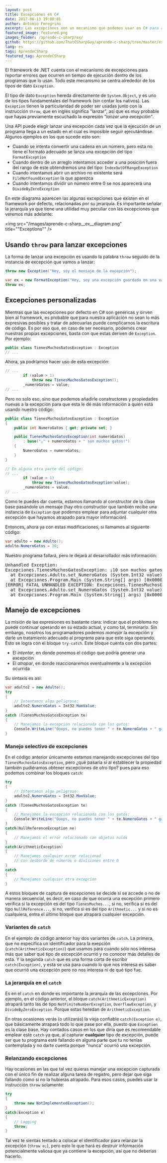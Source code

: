 ```yaml
---
layout: post
title: Excepciones en C#
date: 2017-06-13 19:00:01
author: Antonio Feregrino
excerpt: Las excepciones son un mecanismo que podemos usar en C# para reportar errores en nuestros programas y poder manejarlos apropiadamente.
featured_image: featured.png
images_folder: /aprende-c-sharp/ex/
github: https://github.com/ThatCSharpGuy/aprende-c-sharp/tree/master/excepciones
lang: es
tags: AprendeCSharp
featured_tag: AprendeCSharp
---
```


El framework de .NET cuenta con el mecanismo de excepciones para reportar errores que ocurren en tiempo de ejecución dentro de los programas que lo usan. Todo este mecanismo se centra alrededor de los tipos de dato `Exception`.

El tipo de dato `Exception` hereda directamente de `System.Object`, y es uno de los tipos fundamentales del framework (sin contar los nativos). Las `Exception` tienen la particularidad de poder ser usadas junto con la instrucción `throw`, que en inglés significa "lanzar", así que es muy probable que hayas previamente escuchado la expresión *"lanzar una excepción"*.

Una API puede elegir lanzar una excepción cada vez que la ejecución de un programa llega a un estado en el cual es imposible seguir ejecutándose. Algunos ejemplos en los que sucede esto son: 

 - Cuando se intenta convertir una cadena en un número, pero esta no tiene el formato adecuado se lanza una excepción del tipo `FormatException`  
 - Cuando dentro de un arreglo intentamos acceder a una posición fuera del rango de este obtendremos una del tipo: `IndexOutOfRangeException`
 - Cuando intentamos abrir un archivo no existente será `FileNotFoundException` la que aparezca
 - Cuando intentamos dividir un número entre 0 se nos aparecerá una `DivideByZeroException`

En este diagrama aparecen las algunas excepciones que existen en el framework por defecto, relacionadas por su jerarquía. Es importante señalar la jerarquía ya que tiene una utilidad muy peculiar con las excepciones que veremos más adelante:

<img src="/images/aprende-c-sharp__ex__diagram.png" title=""Exceptions"" />

## Usando `throw` para lanzar excepciones

La forma de lanzar una excepción es usando la palabra `throw` seguido de la instancia de excepción que vamos a lanzar: 

```csharp  
throw new Exception("Hey, soy el mensaje de la excepción");

var ex = new FormatException("Hey, soy una excepción guardada en una variable");
throw ex;
```  

## Excepciones personalizadas 

Mientras que las excepciones por defecto en C# son genéricas y sirven bien al framework, es probable que para nuestra aplicación no sean lo más expresivas posibles y tratar de adecuarlas puede complicarnos la escritura de código. Es por eso que, en caso de ser necesario, podemos crear nuestras propias excepciones, basta con que estas deriven de `Exception`. Por ejemplo:

```csharp  
public class TienesMuchosGatosException : Exception
// ...
```  

Ahora, ya podríamos hacer uso de esta excepción:

```csharp  
// ...
        if (value > 1)
            throw new TienesMuchosGatosException();
        _numeroGatos = value;
// ...
```  

Pero no solo eso, sino que podemos añadirle constructores y propiedades nuevas a la excepción para que esta le dé más información a quién está usando nuestro código:

```csharp  
public class TienesMuchosGatosException : Exception
{
    public int NumeroGatos { get; private set; }

    public TienesMuchosGatosException(int numeroGatos) 
        : base("¡" + numeroGatos + " son muchos gatos!")
    {
        NumeroGatos = numeroGatos;
    }
}

// En alguna otra parte del código:
// ...
        if (value > 1)
            throw new TienesMuchosGatosException(value);
        _numeroGatos = value;
// ...
```  

Como te puedes dar cuenta, estamos llamando al constructor de la clase base pasándole un mensaje (hay otro constructor que también recibe una instancia de `Exception` que podemos emplear para adjuntar cualquier otra excepción que hayamos atrapado para mayor información).

Entonces, ahora ya con estas modificaciones, si llamamos al siguiente código:

```csharp  
var adulto = new Adulto();
adulto.NumeroGatos = 10;
```  

Nuestro programa fallará, pero le dejará al desarrollador más información:

<pre>
Unhandled Exception:
Excepciones.TienesMuchosGatosException: ¡10 son muchos gatos!
  at Excepciones.Adulto.set_NumeroGatos (System.Int32 value) [0x00009] in /Users/fferegrino/Documents/github/aprende-c-sharp/excepciones/Adulto.cs:17 
  at Excepciones.Program.Main (System.String[] args) [0x00007] in /Users/fferegrino/Documents/github/aprende-c-sharp/excepciones/Program.cs:22 
[ERROR] FATAL UNHANDLED EXCEPTION: Excepciones.TienesMuchosGatosException: ¡10 son muchos gatos!
  at Excepciones.Adulto.set_NumeroGatos (System.Int32 value) [0x00009] in /Users/fferegrino/Documents/github/aprende-c-sharp/excepciones/Adulto.cs:17 
  at Excepciones.Program.Main (System.String[] args) [0x00007] in /Users/fferegrino/Documents/github/aprende-c-sharp/excepciones/Program.cs:22 
</pre>

## Manejo de excepciones

La misión de las expresiones es bastante clara: indicar que el problema no puede continuar operando en su estado actual, y como tal, terminarlo. Sin embargo, nosotros los programadores podemos *manejar* la excepción y darle un tratamiento adecuado al programa para que este siga operando. Esto se logra con el bloque `try-catch`. Este bloque cuenta con dos partes: 

- El *intentar*, en donde ponemos el código que podría generar una excepción
- El *atrapar*, en donde reaccionaremos eventualmente a la excepción ocurrida

Su sintaxis es así:  

```csharp  
var adulto2 = new Adulto();
try
{
    // Intentamos algo peligroso:
    adulto2.NumeroGatos = Int32.MaxValue;
}
catch (TienesMuchosGatosException te)
{
    // Manejamos la excepción relacionada con los gatos:
    Console.WriteLine("Ooops, no puedes tener " + te.NumeroGatos + " gatos");
}
```  

### Manejo selectivo de excepciones 

En el código anterior únicamente estamos manejando excepciones del tipo `TienesMuchosGatosException`, pero ¿qué pasaría si al establecer la propiedad también pudiéramos obtener excepciones de otro tipo? pues para eso podemos combinar los bloques `catch`: 

```csharp  
try
{
    // Intentamos algo peligroso:
    adulto2.NumeroGatos = Int32.MaxValue;
}
catch (TienesMuchosGatosException te)
{
    // Manejamos la excepción relacionada con los gatos:
    Console.WriteLine("Ooops, no puedes tener " + te.NumeroGatos + " gatos");
}
catch(NullReferenceException ne)
{
    // Manejamos el error relacionado con objetos nulos
} 
catch(ArithmeticException)
{
    // Manejamos cualquier error relacionad 
    // con desborde de números o divisiones entre 0
}
catch
{
    // Manejamos cualquier otra excepcion
}
```  

A estos bloques de captura de excepciones se decide si se accede o no de manera secuencial, es decir, en caso de que ocurra una excepción primero verifica si la excepción es del tipo `TienesMuchos...`, si no, verifica si es del tipo `NullReference...`, si no, verifica si es del tipo `Arithmetic...` y si no es cualquiera, entra el último bloque que atrapará cualquier excepción.

### Variantes de `catch`  
En el ejemplo de código anterior hay dos variantes de `catch`. La primera, que no especifica un identificador para la exepción (`catch(ArithmeticException)`) que usamos para cuando sólo nos interesa más que saber qué tipo de excepción ocurrió y no conocer más detalles de esta. Y la segunda `catch` que es una forma corta de escribir `catch(Exception)`, y esta se usa para cuando lo que nos interesa es saber que ocurrió una excepción pero no nos interesa ni de qué tipo fue.

### La jerarquía en el `catch`  

Es en el `catch` en donde es importante la jerarquía de las excepciones. Por ejemplo, en el código anterior, el bloque `catch(ArithmeticException)` atrapará tanto las de tipo `NotFiniteNumberException`, `OverflowException`, y `DivideByZeroException`. Porque estas heredan de `ArithmeticException`. 

En otras ocasiones verás (o utilizarás) la vieja confiable `catch(Exception e)`, que básicamente atrapará todo lo que pase por ella, puesto que `Exception` es la clase base. Hay contados casos en los que diría que es recomendable emplear este `catch` ya que, al capturar **cualquier** tipo de excepción, puede ser que tu programa esté fallando en alguna parte que tu no tenías contemplada y no darte cuenta porque "nunca" ocurrió una excepción.

### Relanzando excepciones  

Hay ocasiones en las que tal vez quieras manejar una excepcion capturada con el único fin de realizar alguna tarea de registro, pero dejar que siga fallando como si no la hubieras atrapado. Para esos casos, puedes usar la instrucción `throw` solamente:

```csharp  
try
{
    throw new NotImplementedException();
}
catch(Exception e)
{
    // Logging
    throw;
}
```  

Tal vez te sientas tentado a colocar el identificador para relanzar la excepción (`throw e;`), pero esto lo que hará es destruir información potencialmente valiosa que ya contiene la excepción, así que no deberías hacerlo.  
